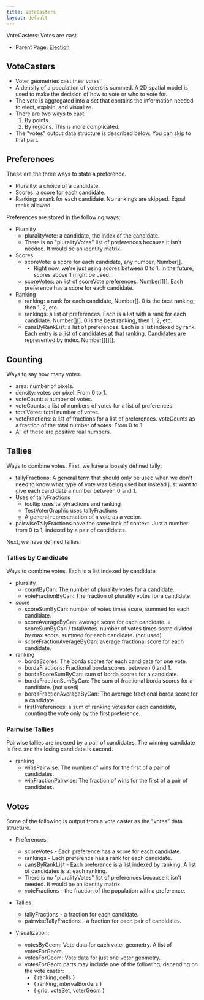 ```yaml
---
title: VoteCasters
layout: default
---
```


VoteCasters: Votes are cast.

* Parent Page: [Election](election.md)

## VoteCasters

* Voter geometries cast their votes. 
* A density of a population of voters is summed. A 2D spatial model is used to make the decision of how to vote or who to vote for. 
* The vote is aggregated into a set that contains the information needed to elect, explain, and visualize.
* There are two ways to cast.
  1. By points.
  2. By regions. This is more complicated.
* The "votes" output data structure is described below. You can skip to that part.

## Preferences

These are the three ways to state a preference.

* Plurality: a choice of a candidate.
* Scores: a score for each candidate.
* Ranking: a rank for each candidate. No rankings are skipped. Equal ranks allowed.

Preferences are stored in the following ways:

* Plurality
  * pluralityVote: a candidate, the index of the candidate.
  * There is no "pluralityVotes" list of preferences because it isn't needed. It would be an identity matrix.
* Scores
  * scoreVote: a score for each candidate, any number, Number[].
    * Right now, we're just using scores between 0 to 1. In the future, scores above 1 might be used.
  * scoreVotes: an list of scoreVote preferences, Number[][]. Each preference has a score for each candidate.
* Ranking
  * ranking: a rank for each candidate, Number[]. 0 is the best ranking, then 1, 2, etc.
  * rankings: a list of preferences. Each is a list with a rank for each candidate. Number[][]. 0 is the best ranking, then 1, 2, etc.
  * cansByRankList: a list of preferences. Each is a list indexed by rank. Each entry is a list of candidates at that ranking. Candidates are represented by index. Number[][][].

## Counting

Ways to say how many votes.

* area: number of pixels.
* density: votes per pixel. From 0 to 1.
* voteCount: a number of votes.
* voteCounts: a list of numbers of votes for a list of preferences.
* totalVotes: total number of votes.
* voteFractions: a list of fractions for a list of preferences. voteCounts as a fraction of the total number of votes.  From 0 to 1.
* All of these are positive real numbers.

## Tallies

Ways to combine votes. First, we have a loosely defined tally:

* tallyFractions: A general term that should only be used when we don't need to know what type of vote was being used but instead just want to give each candidate a number between 0 and 1.
* Uses of tallyFractions
  * tooltip uses tallyFractions and ranking
  * TestVoterGraphic uses tallyFractions
  * A general representation of a vote as a vector.
* pairwiseTallyFractions have the same lack of context. Just a number from 0 to 1, indexed by a pair of candidates.

Next, we have defined tallies:

### Tallies by Candidate

Ways to combine votes. Each is a list indexed by candidate.

* plurality
  * countByCan: The number of plurality votes for a candidate.
  * voteFractionByCan: The fraction of plurality votes for a candidate.
* score
  * scoreSumByCan: number of votes times score, summed for each candidate.
  * scoreAverageByCan: average score for each candidate. = scoreSumByCan / totalVotes. number of votes times score divided by max score, summed for each candidate. (not used)
  * scoreFractionAverageByCan: average fractional score for each candidate.
* ranking
  * bordaScores: The borda scores for each candidate for one vote.
  * bordaFractions: Fractional borda scores, between 0 and 1.
  * bordaScoreSumByCan: sum of borda scores for a candidate.
  * bordaFractionSumByCan: The sum of fractional borda scores for a candidate. (not used)
  * bordaFractionAverageByCan: The average fractional borda score for a candidate.
  * firstPreferences: a sum of ranking votes for each candidate, counting the vote only by the first preference.

### Pairwise Tallies

Pairwise tallies are indexed by a pair of candidates. The winning candidate is first and the losing candidate is second.

* ranking
  * winsPairwise: The number of wins for the first of a pair of candidates.
  * winFractionPairwise: The fraction of wins for the first of a pair of candidates.

## Votes

Some of the following is output from a vote caster as the "votes" data structure.

* Preferences:
  * scoreVotes - Each preference has a score for each candidate.
  * rankings - Each preference has a rank for each candidate.
  * cansByRankList - Each preference is a list indexed by ranking. A list of candidates is at each ranking.
  * There is no "pluralityVotes" list of preferences because it isn't needed. It would be an identity matrix.
  * voteFractions - the fraction of the population with a preference.
* Tallies:
  * tallyFractions - a fraction for each candidate.
  * pairwiseTallyFractions - a fraction for each pair of candidates.

* Visualization:
  * votesByGeom: Vote data for each voter geometry. A list of votesForGeom. 
  * votesForGeom: Vote data for just one voter geometry.
  * votesForGeom parts may include one of the following, depending on the vote caster:
    * { ranking, cells }
    * { ranking, intervalBorders }
    * { grid, voteSet, voterGeom }
  
  